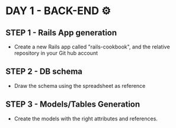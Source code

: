 # DAY 1 - BACK-END ⚙️

## STEP 1 - Rails App generation
- Create a new Rails app called "rails-cookbook", and the relative repository in your Git hub account

## STEP 2 - DB schema
- Draw the schema using the spreadsheet as reference

## STEP 3 - Models/Tables Generation
- Create the models with the right attributes and references.
